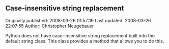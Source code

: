 ## Case-insensitive string replacement 
Originally published: 2008-03-26 01:57:19 
Last updated: 2008-03-26 22:07:55 
Author: Christopher Neugebauer 
 
Python does not have case-insensitive string replacement built into the default string class.  This class provides a method that allows you to do this.